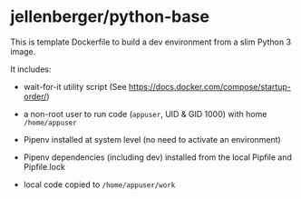 # jellenberger/python-base

This is template Dockerfile to build a dev environment from a slim Python 3 image.

It includes: 

- wait-for-it utility script (See https://docs.docker.com/compose/startup-order/)

- a non-root user to run code (`appuser`, UID & GID 1000) with home `/home/appuser`

- Pipenv installed at system level (no need to activate an environment)

- Pipenv dependencies (including dev) installed from the local Pipfile and Pipfile.lock

- local code copied to `/home/appuser/work`
